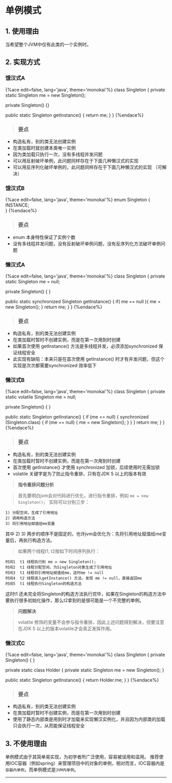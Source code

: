 # 单例模式

## 1. 使用理由
当希望整个JVM中仅有此类的一个实例时。

## 2. 实现方式

### 饿汉式A

{%ace edit=false, lang='java', theme='monokai'%}
class Singleton {
  private static Singleton me = new Singleton();
  
  private Singleton() {}
  
  public static Singleton getInstance() {
    return me;
  }
}
{%endace%}

> ### 要点
* 构造私有，别的类无法创建实例
* 在类加载时就创建本类唯一实例
* 因为类加载只执行一次，没有多线程并发问题
* 可以用反射破坏单例，此问题同样存在于下面几种懒汉式的实现
* 可以用反序列化破坏单例的，此问题同样存在于下面几种懒汉式的实现
（可解决）

### 饿汉式B

{%ace edit=false, lang='java', theme='monokai'%}
enum Singleton {  
  INSTANCE;  
}
{%endace%}

> ### 要点
* enum 本身特性保证了实例个数
* 没有多线程并发问题，没有反射破坏单例问题，没有反序列化方法破坏单例问题


### 懒汉式A

{%ace edit=false, lang='java', theme='monokai'%}
class Singleton {
  private static Singleton me = null;
  
  private Singleton() { }
  
  public static synchronized Singleton getInstance() {
    if( me == null ){
      me = new Singleton();
    }
    return me;
  }
}
{%endace%}

> ### 要点
* 构造私有，别的类无法创建实例
* 在类加载时暂时不创建实例，而是在第一次用到时创建
* 如果首次使用 getInstance() 方法是多线程并发，必须添加synchronized 保证线程安全
* 此实现有缺陷：本来只是在首次使用 getInstance() 时才有并发问题，但这个实现是次次都需要synchronized 效率低下

### 懒汉式B
{%ace edit=false, lang='java', theme='monokai'%}
class Singleton {
  private static volatile Singleton me = null;

  private Singleton() { }

  public static Singleton getInstance() {
    if (me == null) { 
      synchronized (Singleton.class) {
        if (me == null) {
          me = new Singleton();
        }
      }
    }
    return me;
  }
}
{%endace%}

> ### 要点
* 构造私有，别的类无法创建实例
* 在类加载时暂时不创建实例，而是在第一次用到时创建
* 首次使用 getInstance() 才使用 synchronized 加锁，后续使用时无需加锁
* volatile 关键字是为了防止指令重排，只有在JDK 5 以上的版本有效

> **指令重排问题分析**

> 首先要明白jvm会对代码进行优化，进行指令重排，例如 `me = new Singleton(); ` 实际可以分别三步：
```
1) 分配空间，生成了引用地址
2) 调用构造方法
3) 将引用地址赋值给me变量
```
其中 2) 3) 两步的顺序不是固定的，也许jvm会优化为：先将引用地址赋值给me变量后，再执行构造方法。

> 如果两个线程t1, t2按如下时间序列执行：
```
时间1  t1 线程执行到 me = new Singleton(); 
时间2  t1 线程分配空间，为Singleton对象生成了引用地址
时间3  t1 线程将引用地址赋值给me，这时me != null
时间4  t2 线程进入getInstance() 方法，发现 me != null，直接返回me
时间5  t1 线程执行Singleton的构造方法
```
这时t1 还未完全将Singleton的构造方法执行完毕，如果在Singleton的构造方法中要执行很多初始化操作，那么t2拿到的是很可能是一个不完整的单例。

> **问题解决**

> volatile 修饰的变量不会参与指令重排，因此上述问题得到解决，但要注意在JDK 5 以上的版本volatile才会真正发挥作用。

### 懒汉式C
{%ace edit=false, lang='java', theme='monokai'%}
class Singleton {
  private Singleton() { }

  private static class Holder {
    private static Singleton me = new Singleton();
  }

  public static Singleton getInstance() {
    return Holder.me;
  }
}
{%endace%}

> ### 要点
* 构造私有，别的类无法创建实例
* 在类加载时暂时不创建实例，而是在第一次用到时创建
* 使用了静态内部类是用到时才加载来实现懒汉实例化，并且因为内部类的加载只会执行一次，从而能保证线程安全

## 3. 不使用理由
单例模式由于其简单易实现，为初学者所广泛使用，容易被误用和滥用。
推荐使用IOC容器（例如spring）来管理项目中的对象的单例，相对而言，IOC容器内是`容器内单例`，而单例模式是`JVM内单例`。
___
